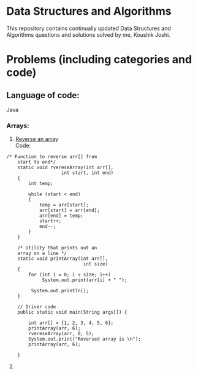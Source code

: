 # Data Structures and Algorithms
This repository contains continually updated Data Structures and Algorithms questions and solutions solved by me, Koushik Joshi.

# Problems (including categories and code)
## Language of code:
Java
### Arrays:
1. [Reverse an array](https://www.geeksforgeeks.org/write-a-program-to-reverse-an-array-or-string/) <br />
Code:
```
/* Function to reverse arr[] from 
    start to end*/
    static void rvereseArray(int arr[],
                    int start, int end)
    {
        int temp;
          
        while (start < end)
        {
            temp = arr[start]; 
            arr[start] = arr[end];
            arr[end] = temp;
            start++;
            end--;
        } 
    }     
      
    /* Utility that prints out an
    array on a line */
    static void printArray(int arr[], 
                            int size)
    {
        for (int i = 0; i < size; i++)
             System.out.print(arr[i] + " ");
          
         System.out.println();
    } 
 
    // Driver code
    public static void main(String args[]) {
         
        int arr[] = {1, 2, 3, 4, 5, 6};
        printArray(arr, 6);
        rvereseArray(arr, 0, 5);
        System.out.print("Reversed array is \n");
        printArray(arr, 6); 
        
    } 
```
    
    
2. 
    
